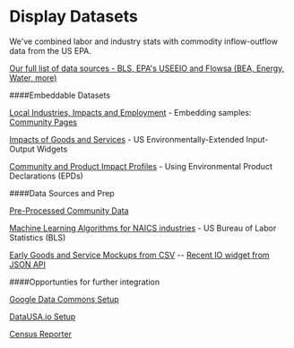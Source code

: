 # Display Datasets

We've combined labor and industry stats with commodity inflow-outflow data from the US EPA.

[Our full list of data sources - BLS, EPA's USEEIO and Flowsa (BEA, Energy, Water, more)](/io/about/api/)

####Embeddable Datasets
<!-- ../#mapview=country -->
[Local Industries, Impacts and Employment](../../../apps/beyondcarbon/#mapview=state) - Embedding samples: [Community Pages](../../../apps)

[Impacts of Goods and Services](../../../io/charts/) - US Environmentally-Extended Input-Output Widgets  

[Community and Product Impact Profiles](../../../io/template/) - Using Environmental Product Declarations (EPDs)


####Data Sources and Prep

[Pre-Processed Community Data](https://github.com/modelearth/community-data/)  

[Machine Learning Algorithms for NAICS industries](https://github.com/modelearth/machine-learning/) - US Bureau of Labor Statistics (BLS)

[Early Goods and Service Mockups from CSV](../../../community/start/dataset/) -- [Recent IO widget from JSON API](/io/build/sector_list.html?view=mosaic&count=50)


####Opportunties for further integration

[Google Data Commons Setup](datacommons)  

[DataUSA.io Setup](datausa)  

[Census Reporter](../../../community/resources/censusreporter/)
<!--

[EPA Flowsa Setup](flowsa) - includes U.S. Bureau of Labor Statistics (BLS) industry data  

---
<br>
Are any maps or navigation standards using YAML for layer lists (instead of [json](ga-layers.json)?)  
[YAML Sample](https://nodeca.github.io/js-yaml/) - [Source](https://github.com/nodeca/js-yaml)
-->